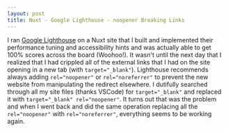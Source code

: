 ```yaml
---
layout: post
title: Nuxt - Google Lighthouse - noopener Breaking Links
---
```


I ran [Google Lighthouse](http://developers.google.com/web/tools/lighthouse) on a Nuxt site that I built and implemented their performance tuning and accessibility hints and was actually able to get 100% scores across the board (Woohoo!).  It wasn't until the next day that I realized that I had crippled all of the external links that I had on the site opening in a new tab (with ```target="_blank"```).  Lighthouse recommends always adding ```rel="noopener"``` or ```rel="noreferrer"``` to prevent the new website from manipulating the redirect elsewhere.  I dutifully searched through all my site files (thanks VSCode) for ```target="_blank"``` and replaced it with ```target="_blank" rel="noopener"```.  It turns out that was the problem and when I went back and did the same operation replacing all the ```rel="noopener"``` with ```rel="noreferrer"```, everything seems to be working again.